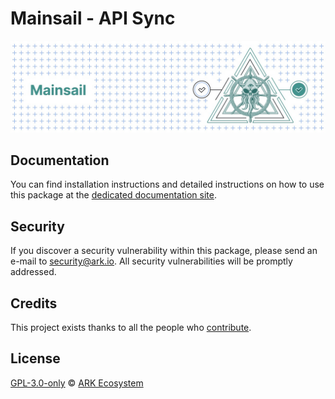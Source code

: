 # Mainsail - API Sync

![banner](https://raw.githubusercontent.com/ArkEcosystem/mainsail/main/banner.jpeg)

## Documentation

You can find installation instructions and detailed instructions on how to use this package at the [dedicated documentation site](https://ark.dev/docs/mainsail).

## Security

If you discover a security vulnerability within this package, please send an e-mail to [security@ark.io](mailto:security@ark.io). All security vulnerabilities will be promptly addressed.

## Credits

This project exists thanks to all the people who [contribute](https://github.com/ArkEcosystem/mainsail/graphs/contributors).

## License

[GPL-3.0-only](https://github.com/ArkEcosystem/mainsail/blob/main/LICENSE) © [ARK Ecosystem](https://ark.io)
